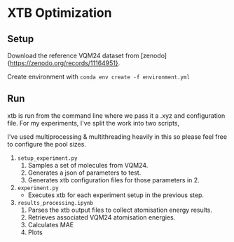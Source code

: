 # XTB Optimization

## Setup

Download the reference VQM24 dataset from [zenodo]{https://zenodo.org/records/11164951}.

Create environment with `conda env create -f environment.yml`

## Run

xtb is run from the command line where we pass it a .xyz and configuration file. For my experiments, I've split the work into two scripts,

I've used multiprocessing & multithreading heavily in this so please feel free to configure the pool sizes.

1. `setup_experiment.py`
   1. Samples a set of molecules from VQM24.
   2. Generates a json of parameters to test.
   3. Generates xtb configuration files for those parameters in 2.
2. `experiment.py`
   - Executes xtb for each experiment setup in the previous step.
3. `results_processing.ipynb`
   1. Parses the xtb output files to collect atomisation energy results.
   2. Retrieves associated VQM24 atomisation energies.
   3. Calculates MAE
   4. Plots
